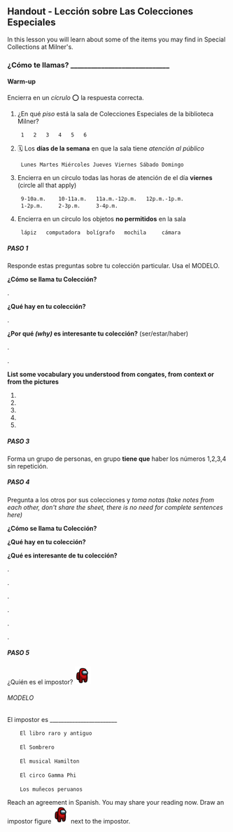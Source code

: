 
## Handout - Lección sobre Las Colecciones Especiales

In this lesson you will learn about some of the items you may find in Special Collections at Milner's.

### ¿Cómo te llamas? _____________________________

#### Warm-up
Encierra en un _cícrulo_ ⭕️ la respuesta correcta.

1. ¿En qué _piso_ está la sala de Colecciones Especiales de la biblioteca Milner?
			
		1 	2 	3 	4 	5	6
2. 🗓️ Los **días de la semana** en que la sala tiene _atención al público_

		Lunes Martes Miércoles Jueves Viernes Sábado Domingo

3. Encierra en un círculo todas las horas de atención de el día **viernes** (circle all that apply)

		9-10a.m. 	10-11a.m.	11a.m.-12p.m. 	12p.m.-1p.m.
		1-2p.m.		2-3p.m. 	3-4p.m.
4. Encierra en un círculo los objetos **no permitidos** en la sala


		lápiz 	computadora	 bolígrafo	 mochila	 cámara


##### PASO 1
Responde estas preguntas sobre tu colección particular. Usa el MODELO.

**¿Cómo se llama tu Colección?**

.



**¿Qué hay en tu colección?**

.

	
	
**¿Por qué *(why)* es interesante tu colección?** (ser/estar/haber)

.

.



**List some vocabulary you understood from congates, from context or from the pictures**

1. 
2. 
3. 
4. 
5. 

##### PASO 3
Forma un grupo de personas, en grupo **tiene que** haber los números 1,2,3,4 sin repetición. 



##### PASO 4
Pregunta a los otros por sus colecciones y _toma notas_ *(take notes from each other, don't share the sheet, there is no need for complete sentences here)*

**¿Cómo se llama tu Colección?**

**¿Qué hay en tu colección?**
	
**¿Qué es interesante de tu colección?** 

.

.

.

.

.

.


##### PASO 5


¿Quién es el impostor? <img src="images/impostor.png"
         alt="circo"
         height=40>
         
         
###### MODELO
El impostor es ________________________

		El libro raro y antiguo
		
		El Sombrero
		
		El musical Hamilton
		
		El circo Gamma Phi
		
		Los muñecos peruanos

Reach an agreement in Spanish. You may share your reading now. Draw an impostor figure <img src="images/impostor.png"
         alt="circo"
         height=40> next to the impostor. 


